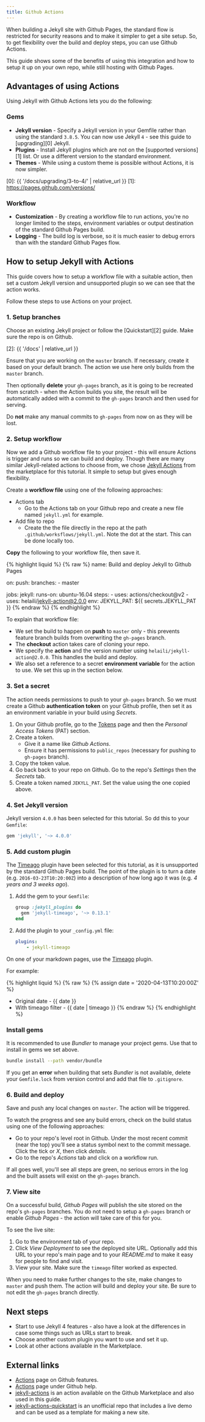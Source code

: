 ```yaml
---
title: Github Actions
---
```


When building a Jekyll site with Github Pages, the standard flow is restricted for security reasons
and to make it simpler to get a site setup. So, to get flexibility over the build and deploy steps,
you can use Github Actions.

This guide shows some of the benefits of using this integration and how to setup it up on your own
repo, while still hosting with Github Pages.


## Advantages of using Actions

Using Jekyll with Github Actions lets you do the following:

### Gems

- **Jekyll version** - Specify a Jekyll version in your Gemfile rather than using the standard
  `3.8.5`. You can now use Jekyll `4` - see this guide to [upgrading][0] Jekyll.
- **Plugins** - Install Jekyll plugins which are not on the [supported versions][1] list. Or use a
  different version to the standard environment.
- **Themes** - While using a custom theme is possible without Actions, it is now simpler.

[0]: {{ '/docs/upgrading/3-to-4/' | relative_url }}
[1]: https://pages.github.com/versions/

### Workflow

- **Customization** - By creating a workflow file to run actions, you're no longer limited to the
  steps, environment variables or output destination of the standard Github Pages build.
- **Logging** - The build log is verbose, so it is much easier to debug errors than with the
  standard Github Pages flow.


## How to setup Jekyll with Actions

This guide covers how to setup a workflow file with a suitable action, then set a custom Jekyll
version and unsupported plugin so we can see that the action works.

Follow these steps to use Actions on your project.

### 1. Setup branches

Choose an existing Jekyll project or follow the [Quickstart][2] guide. Make sure the repo is on
Github.

[2]: {{ '/docs' | relative_url }}

Ensure that you are working on the `master` branch. If necessary, create it based on your default
branch. The action we use here only builds from the `master` branch.

Then optionally **delete** your `gh-pages` branch, as it is going to be recreated from scratch -
when the Action builds you site, the result will be automatically added with a commit to the
`gh-pages` branch and then used for serving.

Do **not** make any manual commits to `gh-pages` from now on as they will be lost.


### 2. Setup workflow

Now we add a Github workflow file to your project - this will ensure Actions is trigger and runs so
we can build and deploy. Though there are many similar Jekyll-related actions to choose from, we
chose [Jekyll Actions][3] from the marketplace for this tutorial. It simple to setup but gives
enough flexibility.

[3]: https://github.com/marketplace/actions/jekyll-actions

Create a **workflow file** using one of the following approaches:

- Actions tab
  - Go to the Actions tab on your Github repo and create a new file named `jekyll.yml` for example.
- Add file to repo
  - Create the the file directly in the repo at the path `.github/worksflows/jekyll.yml`. Note the
    dot at the start. This can be done locally too.

**Copy** the following to your workflow file, then save it.

{% highlight liquid %}
{% raw %}
name: Build and deploy Jekyll to Github Pages

on:
  push:
    branches:
      - master

jobs:
  jekyll:
    runs-on: ubuntu-16.04
    steps:
      - uses: actions/checkout@v2
      - uses: helaili/jekyll-action@2.0.0
        env:
          JEKYLL_PAT: ${{ secrets.JEKYLL_PAT }}
{% endraw %}
{% endhighlight %}

To explain that workflow file:

- We set the build to happen on **push** to `master` only - this prevents feature branch builds from
  overwriting the `gh-pages` branch.
- The **checkout** action takes care of cloning your repo.
- We specify the **action** and the version number using `helaili/jekyll-action@2.0.0`. This handles
  the build and deploy.
- We also set a reference to a secret **environment variable** for the action to use. We set this up
  in the section below.


### 3. Set a secret

The action needs permissions to push to your `gh-pages` branch. So we must create a Github
**authentication token** on your Github profile, then set it as an environment variable in your
build using _Secrets_.

1. On your Github profile, go to the [Tokens][4] page and then the _Personal Access Tokens_ (PAT)
   section.
2. Create a token.
    - Give it a name like _Github Actions_.
    - Ensure it has permissions to `public_repos` (necessary for pushing to `gh-pages` branch).
3. Copy the token value.
4. Go back back to your repo on Github. Go to the repo's _Settings_ then the _Secrets_ tab.
5. Create a token named `JEKYLL_PAT`. Set the value using the one copied above.

[4]: https://github.com/settings/tokens


### 4. Set Jekyll version

Jekyll version `4.0.0` has been selected for this tutorial. So dd this to your `Gemfile`:

```ruby
gem 'jekyll', '~> 4.0.0'
```


### 5. Add custom plugin

The [Timeago][5] plugin have been selected for this tutorial, as it is unsupported by the standard
Github Pages build. The point of the plugin is to turn a date (e.g. `2016-03-23T10:20:00Z`) into a
description of how long ago it was (e.g. _4 years and 3 weeks ago_).


1. Add the gem to your `Gemfile`:
    ```ruby
    group :jekyll_plugins do
      gem 'jekyll-timeago', '~> 0.13.1'
    end
    ```
2. Add the plugin to your `_config.yml` file:
    ```yaml
    plugins:
        - jekyll-timeago
    ```

On one of your markdown pages, use the [Timeago][5] plugin.

For example:

{% highlight liquid %}
{% raw %}
{% assign date = '2020-04-13T10:20:00Z' %}

- Original date - {{ date }}
- With timeago filter - {{ date | timeago }}
{% endraw %}
{% endhighlight %}

[5]: https://rubygems.org/gems/jekyll-timeago


### Install gems

It is recommended to use _Bundler_ to manage your project gems. Use that to install in gems we set
above.

```sh
bundle install --path vendor/bundle
```

If you get an **error** when building that sets _Bundler_ is not available, delete your `Gemfile.lock`
from version control and add that file to `.gitignore`.


### 6. Build and deploy

Save and push any local changes on `master`. The action will be triggered.

To watch the progress and see any build errors, check on the build status using one of the following
approaches:

- Go to your repo's level root in Github. Under the most recent commit (near the top) you’ll see a
  status symbol next to the commit message. Click the tick or _X_, then click _details_.
- Go to the repo's _Actions_ tab and click on a workflow run.

If all goes well, you'll see all steps are green, no serious errors in the log and the built assets
will exist on the `gh-pages` branch.


### 7. View site

On a successful build, _Github Pages_ will publish the site stored on the repo's `gh-pages`
branches. You do not need to setup a `gh-pages` branch or enable _Github Pages_ - the action will
take care of this for you.

To see the live site:

1. Go to the environment tab of your repo.
2. Click _View Deployment_ to see the deployed site URL. Optionally add this URL to your repo's main
   page and to your _README.md_ to make it easy for people to find and visit.
4. View your site. Make sure the `timeago` filter worked as expected.

When you need to make further changes to the site, make changes to `master` and push them. The
action will build and deploy your site. Be sure to not edit the `gh-pages` branch directly.


## Next steps

- Start to use Jekyll 4 features - also have a look at the differences in case some things such as URLs start to break.
- Choose another custom plugin you want to use and set it up.
- Look at other actions available in the Marketplace.


## External links

- [Actions][6] page on Github features.
- [Actions][7] page under Github help.
- [jekyll-actions][3] is an action available on the Github Marketplace and also used in this guide.
- [jekyll-actions-quickstart][8] is an unofficial repo that includes a live demo and can be used as
  a template for making a new site.

[6]: https://github.com/features/actions
[7]: https://help.github.com/en/actions
[8]: https://github.com/MichaelCurrin/jekyll-actions-quickstart
